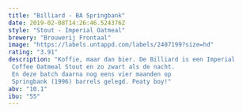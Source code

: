 ```yaml
---
title: "Billiard - BA Springbank"
date: 2019-02-08T14:26:46.524376Z
style: "Stout - Imperial Oatmeal"
brewery: "Brouwerij Frontaal"
image: "https://labels.untappd.com/labels/2407199?size=hd"
rating: "3.91"
description: "Koffie, maar dan bier. De Billiard is een Imperial Coffee Oatmeal Stout en zo zwart als de nacht. En deze batch daarna nog eens vier maanden op Springbank (1996) barrels gelegd. Peaty boy!"
abv: "10.1"
ibu: "55"
---
```

